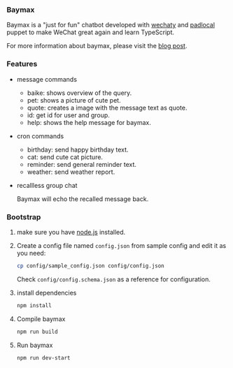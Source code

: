 ### Baymax
Baymax is a "just for fun" chatbot developed with [wechaty](https://github.com/wechaty/wechaty) and [padlocal](https://github.com/wechaty/puppet-padlocal) puppet to make WeChat great again and learn TypeScript.

For more information about baymax, please visit the [blog post](https://corer.notion.site/Make-WeChat-Great-Again-101bd5c97ed045f788ca29b3bb6d93ed).

### Features

- message commands

  - baike: shows overview of the query.
  - pet: shows a picture of cute pet.
  - quote: creates a image with the message text as quote.
  - id: get id for user and group.
  - help: shows the help message for baymax.

- cron commands

  - birthday: send happy birthday text.
  - cat: send cute cat picture.
  - reminder: send general reminder text.
  - weather: send weather report.

- recallless group chat

  Baymax will echo the recalled message back.

### Bootstrap

1. make sure you have [node.js](https://nodejs.org/en/download/package-manager/) installed.

2. Create a config file named `config.json` from sample config and edit it as you need:

   ```bash
   cp config/sample_config.json config/config.json
   ```

   Check `config/config.schema.json` as a reference for configuration.

3. install dependencies

   ```bash
   npm install
   ```

3. Compile baymax

   ```bash
   npm run build
   ```

4. Run baymax

   ```bash
   npm run dev-start
   ```

   
